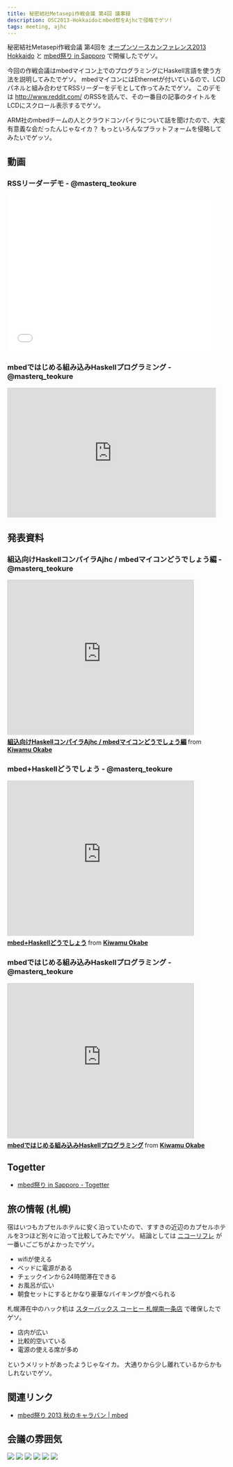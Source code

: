 ```yaml
---
title: 秘密結社Metasepi作戦会議 第4回 議事録
description: OSC2013-Hokkaidoとmbed祭をAjhcで侵略でゲソ!
tags: meeting, ajhc
---
```


秘密結社Metasepi作戦会議 第4回を
[オープンソースカンファレンス2013 Hokkaido](http://www.ospn.jp/osc2013-do/) と
[mbed祭り in Sapporo](http://atnd.org/events/41585) で開催したでゲソ。

今回の作戦会議はmbedマイコン上でのプログラミングにHaskell言語を使う方法を説明してみたでゲソ。
mbedマイコンにはEthernetが付いているので、LCDパネルと組み合わせてRSSリーダーをデモとして作ってみたでゲソ。
このデモは http://www.reddit.com/ のRSSを読んで、その一番目の記事のタイトルをLCDにスクロール表示するでゲソ。

ARM社のmbedチームの人とクラウドコンパイラについて話を聞けたので、大変有意義な会だったんじゃなイカ？
もっといろんなプラットフォームを侵略してみたいでゲッソ。

## 動画

### RSSリーダーデモ - @masterq_teokure

<iframe width="480" height="360" src="//www.youtube.com/embed/C9JsJXWyajQ" frameborder="0" allowfullscreen></iframe>

### mbedではじめる組み込みHaskellプログラミング - @masterq_teokure

<iframe width="480" height="299" src="http://www.ustream.tv/embed/recorded/38841699/highlight/412401?ub=ff720a&amp;lc=ff720a&amp;oc=ffffff&amp;uc=ffffff&amp;v=3&amp;wmode=direct" scrolling="no" frameborder="0" style="border: 0px none transparent;">    </iframe>

## 発表資料

### 組込向けHaskellコンパイラAjhc / mbedマイコンどうでしょう編 - @masterq_teokure

<iframe src="http://www.slideshare.net/slideshow/embed_code/26164495" width="427" height="356" frameborder="0" marginwidth="0" marginheight="0" scrolling="no" style="border:1px solid #CCC;border-width:1px 1px 0;margin-bottom:5px" allowfullscreen webkitallowfullscreen mozallowfullscreen> </iframe> <div style="margin-bottom:5px"> <strong> <a href="https://www.slideshare.net/master_q/haskellajhc-mbed" title="組込向けHaskellコンパイラAjhc / mbedマイコンどうでしょう編" target="_blank">組込向けHaskellコンパイラAjhc / mbedマイコンどうでしょう編</a> </strong> from <strong><a href="http://www.slideshare.net/master_q" target="_blank">Kiwamu Okabe</a></strong> </div>

### mbed+Haskellどうでしょう - @masterq_teokure

<iframe src="http://www.slideshare.net/slideshow/embed_code/26201541" width="427" height="356" frameborder="0" marginwidth="0" marginheight="0" scrolling="no" style="border:1px solid #CCC;border-width:1px 1px 0;margin-bottom:5px" allowfullscreen webkitallowfullscreen mozallowfullscreen> </iframe> <div style="margin-bottom:5px"> <strong> <a href="https://www.slideshare.net/master_q/mbedhaskell" title="mbed+Haskellどうでしょう" target="_blank">mbed+Haskellどうでしょう</a> </strong> from <strong><a href="http://www.slideshare.net/master_q" target="_blank">Kiwamu Okabe</a></strong> </div>

### mbedではじめる組み込みHaskellプログラミング - @masterq_teokure

<iframe src="http://www.slideshare.net/slideshow/embed_code/26206318" width="427" height="356" frameborder="0" marginwidth="0" marginheight="0" scrolling="no" style="border:1px solid #CCC;border-width:1px 1px 0;margin-bottom:5px" allowfullscreen webkitallowfullscreen mozallowfullscreen> </iframe> <div style="margin-bottom:5px"> <strong> <a href="https://www.slideshare.net/master_q/20130916-mbed-fest" title="mbedではじめる組み込みHaskellプログラミング" target="_blank">mbedではじめる組み込みHaskellプログラミング</a> </strong> from <strong><a href="http://www.slideshare.net/master_q" target="_blank">Kiwamu Okabe</a></strong> </div>

## Togetter

* [mbed祭り in Sapporo - Togetter](http://togetter.com/li/565348)

## 旅の情報 (札幌)

宿はいつもカプセルホテルに安く泊っていたので、すすきの近辺のカプセルホテルを3つほど別々に泊って比較してみたでゲソ。
結論としては [ニコーリフレ](http://www.nikoh.info/) が一番いごごちがよかったでゲソ。

* wifiが使える
* ベッドに電源がある
* チェックインから24時間滞在できる
* お風呂が広い
* 朝食セットにするとかなり豪華なバイキングが食べられる

札幌滞在中のハック机は [スターバックス コーヒー 札幌南一条店](http://www.starbucks.co.jp/store/search/detail.php?id=373)
で確保したでゲソ。

* 店内が広い
* 比較的空いている
* 電源の使える席が多め

というメリットがあったようじゃなイカ。
大通りから少し離れているからかもしれないでゲソ。

## 関連リンク

* [mbed祭り 2013 秋のキャラバン | mbed](https://mbed.org/users/MACRUM/notebook/mbed-fest-2013-autumn-jp/)

## 会議の雰囲気

![](/img/2013-09-16-booth1.jpg)
![](/img/2013-09-16-booth2.jpg)
![](/img/2013-09-16-booth3.jpg)
![](/img/2013-09-16-geza.jpg)
![](/img/2013-09-16-gift.jpg)
![](/img/2013-09-16-ooarai.jpg)
